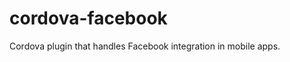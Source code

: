 cordova-facebook
================

Cordova plugin that handles Facebook integration in mobile apps.
